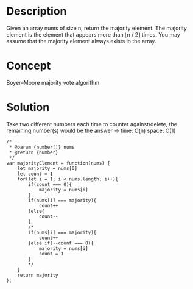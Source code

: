 # Description
Given an array nums of size n, return the majority element. The majority element is the element that appears more than ⌊n / 2⌋ times. You may assume that the majority element always exists in the array.

# Concept
Boyer–Moore majority vote algorithm

# Solution
Take two different numbers each time to counter against/delete, the remaining number(s) would be the answer -> time: O(n) space: O(1)
```
/*
 * @param {number[]} nums
 * @return {number}
 */
var majorityElement = function(nums) {
    let majority = nums[0]
    let count = 1
    for(let i = 1; i < nums.length; i++){
        if(count === 0){
            majority = nums[i]
        }
        if(nums[i] === majority){
            count++
        }else{
            count--
        }
        /*
        if(nums[i] === majority){
            count++
        }else if(--count === 0){
            majority = nums[i]
            count = 1
        }
        */
    }
    return majority
};
```
